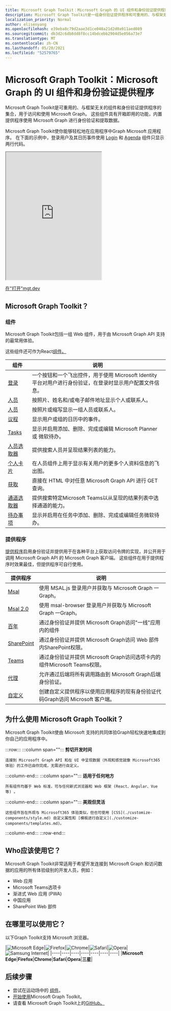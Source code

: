 ```yaml
---
title: Microsoft Graph Toolkit：Microsoft Graph 的 UI 组件和身份验证提供程序
description: Microsoft Graph Toolkit是一组身份验证提供程序和可重用的、与框架无关的 Web 组件，用于访问和使用 Microsoft Graph。
localization_priority: Normal
author: elisenyang
ms.openlocfilehash: e39eba8c79d2aae3d1ce048a21d2d0a911aed089
ms.sourcegitcommit: db3d2c6db8dd8f8cc14bdcebb2904d5e056a73e7
ms.translationtype: MT
ms.contentlocale: zh-CN
ms.lasthandoff: 05/20/2021
ms.locfileid: "52579765"
---
```

# <a name="microsoft-graph-toolkit-ui-components-and-authentication-providers-for-microsoft-graph"></a>Microsoft Graph Toolkit：Microsoft Graph 的 UI 组件和身份验证提供程序 

Microsoft Graph Toolkit是可重用的、与框架无关的组件和身份验证提供程序的集合，用于访问和使用 Microsoft Graph。 这些组件具有开箱即用的功能，内置提供程序使用 Microsoft Graph 进行身份验证和提取数据。

Microsoft Graph Toolkit使你能够轻松地在应用程序中Graph Microsoft 应用程序。 在下面的示例中，登录用户及其日历事件使用 [Login](./components/login.md) 和 [Agenda](./components/agenda.md) 组件只显示两行代码。

<iframe src="https://mgt.dev/iframe.html?id=samples-general--login-to-show-agenda&source=docs&source=docs" height="400"></iframe>

[在"打开"mgt.dev](https://mgt.dev/?path=/story/samples-general--login-to-show-agenda&source=docs)

## <a name="whats-in-the-microsoft-graph-toolkit"></a>Microsoft Graph Toolkit？

### <a name="components"></a>组件

Microsoft Graph Toolkit包括一组 Web 组件，用于由 Microsoft Graph API 支持的最常用体验。 

这些组件还可作为React[组件。](./get-started/mgt-react.md)

|组件|说明|
|---------|-----------|
|[登录](./components/login.md)|一个按钮和一个飞出控件，用于使用 Microsoft Identity 平台对用户进行身份验证，在登录时显示用户配置文件信息。|
|[人员](./components/person.md)|按照片、姓名和/或电子邮件地址显示个人或联系人。|
|[人员](./components/people.md)|按照片或缩写显示一组人员或联系人。|
|[议程](./components/agenda.md)|显示用户或组的日历中的事件。|
|[Tasks](./components/tasks.md)|显示并启用添加、删除、完成或编辑 Microsoft Planner 或 微软待办。|
|[人员选取器](./components/people-picker.md)|提供搜索人员并呈现结果列表的能力。|
|[个人卡片](./components/person-card.md)|在人员组件上用于显示有关用户的更多个人资料信息的飞出图。|
|[获取](./components/get.md)|直接在 HTML 中对任意 Microsoft Graph API 进行 GET 查询。|
|[通道选取器](./components/teams-channel-picker.md)|提供搜索特定Microsoft Teams以从呈现的结果列表中选择通道的能力。|
|[待办事项](./components/todo.md)|显示并启用在任务中添加、删除、完成或编辑任务微软待办。|

### <a name="providers"></a>提供程序

[提供程序](/providers/providers.md)启用身份验证并提供用于在各种平台上获取访问令牌的实现，并公开用于调用 Microsoft Graph API 的 Microsoft Graph 客户端。 这些组件在用于提供程序时效果最佳，但提供程序可自行使用。

|提供程序|说明|
|---------|-----------|
|[Msal](./providers/msal.md)|使用 MSAL.js 登录用户并获取与 Microsoft Graph 一Graph。|
|[Msal 2.0](./providers/msal2.md)| 使用 msal-browser 登录用户并获取与 Microsoft Graph 一Graph。|
|[百年](./providers/electron.md)|通过身份验证并提供 Microsoft Graph访问"一线"应用内的组件|
|[SharePoint](./providers/sharepoint.md)|通过身份验证并提供 Microsoft Graph访问 Web 部件内SharePoint权限。|
|[Teams](./providers/teams.md)|通过身份验证并提供 Microsoft Graph访问选项卡内的组件Microsoft Teams权限。|
|[代理](./providers/proxy.md)|允许通过后端将所有调用路由到 Microsoft Graph后端身份验证。|
|[自定义](./providers/custom.md)|创建自定义提供程序以使用应用程序的现有身份验证代码Graph访问 Microsoft 客户端。|

## <a name="why-use-the-microsoft-graph-toolkit"></a>为什么使用 Microsoft Graph Toolkit？

Microsoft Graph Toolkit使由 Microsoft 支持的共同体验Graph轻松快速地集成到你自己的应用程序中。

:::row:::
   :::column span="":::
    **剪切开发时间**

    连接到 Microsoft Graph API 和在 UI 中呈现数据（外观和感觉就像 Microsoft365 体验）的工作已由你完成，无需进行自定义。
  :::column-end:::
  :::column span="":::
    **适用于任何地方**

    所有组件均基于 Web 标准，可与任何新式浏览器和 Web 框架 (React、Angular、Vue 等) 。 
  :::column-end:::
  :::column span="":::
    **美观但灵活**

    这些组件旨在外观与 Microsoft365 体验类似，但也可使用 [CSS](./customize-components/style.md) 自定义属性和 [模板进行自定义](./customize-components/templates.md)。
  :::column-end:::
:::row-end:::

## <a name="who-should-use-it"></a>Who应该使用它？

Microsoft Graph Toolkit非常适用于希望开发连接到 Microsoft Graph 和访问数据的应用的所有体验级别的开发人员，例如：
- Web 应用
- Microsoft Teams选项卡
- 渐进式 Web 应用 (PWA) 
- 中国应用
- SharePoint Web 部件

## <a name="where-can-i-use-it"></a>在哪里可以使用它？

以下Graph Toolkit支持 Microsoft 浏览器。

|![Microsoft Edge](images/edgeIcon.png)|![Firefox](images/firefoxIcon.png)|![Chrome](images/chromeIcon.png)|![Safari](images/safariIcon.png)|![Opera](images/operaIcon.png)|![Samsung Internet](images/samsungInternetIcon.png)|
|----|----|----|----|----|----|----|
|**Microsoft Edge**|**Firefox**|**Chrome**|**Safari**|**Opera**|**三星**|

## <a name="next-steps"></a>后续步骤

- 尝试在运动场中的 [组件](https://mgt.dev)。
- [开始使用](./get-started/overview.md)Microsoft Graph Toolkit。
- 请查看 Microsoft Graph Toolkit上的[GitHub。](https://aka.ms/mgt)
